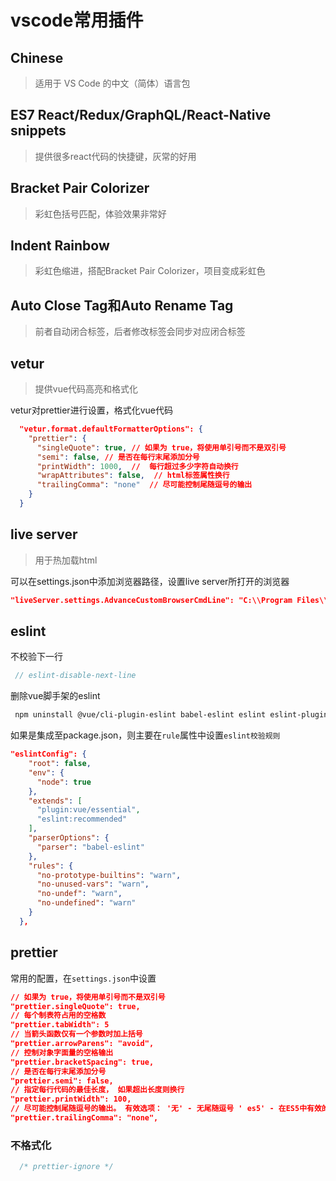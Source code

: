 # vscode常用插件

## Chinese

> 适用于 VS Code 的中文（简体）语言包

## ES7 React/Redux/GraphQL/React-Native snippets

> 提供很多react代码的快捷键，灰常的好用

## Bracket Pair Colorizer 

> 彩虹色括号匹配，体验效果非常好

## Indent Rainbow

> 彩虹色缩进，搭配Bracket Pair Colorizer，项目变成彩虹色

## Auto Close Tag和Auto Rename Tag    

> 前者自动闭合标签，后者修改标签会同步对应闭合标签

## vetur

> 提供vue代码高亮和格式化

vetur对prettier进行设置，格式化vue代码

```json
  "vetur.format.defaultFormatterOptions": {
    "prettier": {
      "singleQuote": true, // 如果为 true，将使用单引号而不是双引号
      "semi": false, // 是否在每行末尾添加分号
      "printWidth": 1000,  //  每行超过多少字符自动换行
      "wrapAttributes": false,  // html标签属性换行
      "trailingComma": "none"  // 尽可能控制尾随逗号的输出
    }
  }
```

## live server

> 用于热加载html

可以在settings.json中添加浏览器路径，设置live server所打开的浏览器

```json
"liveServer.settings.AdvanceCustomBrowserCmdLine": "C:\\Program Files\\Internet Explorer\\iexplore.exe"
```

## eslint

不校验下一行

```js
 // eslint-disable-next-line
```

删除vue脚手架的eslint

```sh
 npm uninstall @vue/cli-plugin-eslint babel-eslint eslint eslint-plugin-vue
```

如果是集成至package.json，则主要在`rule`属性中设置`eslint校验规则`

```json
"eslintConfig": {
    "root": false,
    "env": {
      "node": true
    },
    "extends": [
      "plugin:vue/essential",
      "eslint:recommended"
    ],
    "parserOptions": {
      "parser": "babel-eslint"
    },
    "rules": {
      "no-prototype-builtins": "warn",
      "no-unused-vars": "warn",
      "no-undef": "warn",
      "no-undefined": "warn"
    }
  },
```

## prettier

常用的配置，在`settings.json`中设置

```json
// 如果为 true，将使用单引号而不是双引号
"prettier.singleQuote": true,
// 每个制表符占用的空格数
"prettier.tabWidth": 5
// 当箭头函数仅有一个参数时加上括号
"prettier.arrowParens": "avoid",
// 控制对象字面量的空格输出
"prettier.bracketSpacing": true,
// 是否在每行末尾添加分号
"prettier.semi": false,
// 指定每行代码的最佳长度， 如果超出长度则换行
"prettier.printWidth": 100,
// 尽可能控制尾随逗号的输出。 有效选项： '无' - 无尾随逗号 ' es5' - 在ES5中有效的尾随逗号（对象，数组等） 'all' - 尾随逗号 尽可能（函数参数）
"prettier.trailingComma": "none",
```

### 不格式化

```js
  /* prettier-ignore */
```

